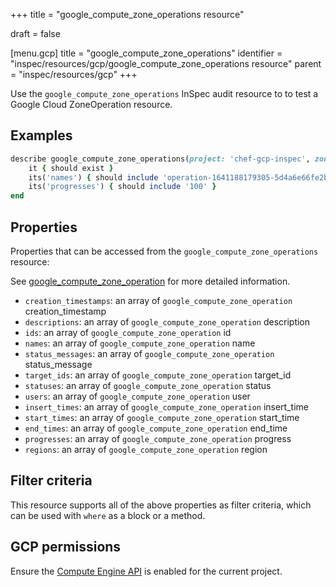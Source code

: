 +++
title = "google_compute_zone_operations resource"

draft = false


[menu.gcp]
title = "google_compute_zone_operations"
identifier = "inspec/resources/gcp/google_compute_zone_operations resource"
parent = "inspec/resources/gcp"
+++

Use the `google_compute_zone_operations` InSpec audit resource to to test a Google Cloud ZoneOperation resource.

## Examples

```ruby
describe google_compute_zone_operations(project: 'chef-gcp-inspec', zone: 'us-central1-a') do
	it { should exist }
	its('names') { should include 'operation-1641188179305-5d4a6e66fe2bd-8fd1812d-d97f3b69' }
	its('progresses') { should include '100' }
end
```

## Properties

Properties that can be accessed from the `google_compute_zone_operations` resource:

See [google_compute_zone_operation](google_compute_zone_operation) for more detailed information.

  * `creation_timestamps`: an array of `google_compute_zone_operation` creation_timestamp
  * `descriptions`: an array of `google_compute_zone_operation` description
  * `ids`: an array of `google_compute_zone_operation` id
  * `names`: an array of `google_compute_zone_operation` name
  * `status_messages`: an array of `google_compute_zone_operation` status_message
  * `target_ids`: an array of `google_compute_zone_operation` target_id
  * `statuses`: an array of `google_compute_zone_operation` status
  * `users`: an array of `google_compute_zone_operation` user
  * `insert_times`: an array of `google_compute_zone_operation` insert_time
  * `start_times`: an array of `google_compute_zone_operation` start_time
  * `end_times`: an array of `google_compute_zone_operation` end_time
  * `progresses`: an array of `google_compute_zone_operation` progress
  * `regions`: an array of `google_compute_zone_operation` region

## Filter criteria

This resource supports all of the above properties as filter criteria, which can be used
with `where` as a block or a method.

## GCP permissions

Ensure the [Compute Engine API](https://console.cloud.google.com/apis/library/compute.googleapis.com/) is enabled for the current project.
